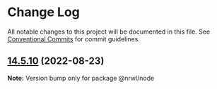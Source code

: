 # Change Log

All notable changes to this project will be documented in this file.
See [Conventional Commits](https://conventionalcommits.org) for commit guidelines.

## [14.5.10](https://github.com/nrwl/nx/compare/14.5.8...14.5.10) (2022-08-23)

**Note:** Version bump only for package @nrwl/node

